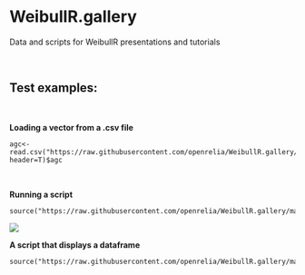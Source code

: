 WeibullR.gallery
================

Data and scripts for WeibullR presentations and tutorials

 

Test examples:
--------------

 

**Loading a vector from a .csv file**

~~~~~~~~~~~~~~~~~~~~~~~~~~~~~~~~~~~~~~~~~~~~~~~~~~~~~~~~~~~~~~~~~~~~~~~~~~~~~~~~
agc<-read.csv("https://raw.githubusercontent.com/openrelia/WeibullR.gallery/master/data/acid_gas_compressor.csv", header=T)$agc
~~~~~~~~~~~~~~~~~~~~~~~~~~~~~~~~~~~~~~~~~~~~~~~~~~~~~~~~~~~~~~~~~~~~~~~~~~~~~~~~

 

**Running a script**

~~~~~~~~~~~~~~~~~~~~~~~~~~~~~~~~~~~~~~~~~~~~~~~~~~~~~~~~~~~~~~~~~~~~~~~~~~~~~~~~
source("https://raw.githubusercontent.com/openrelia/WeibullR.gallery/master/script/contour_challenge.r")
~~~~~~~~~~~~~~~~~~~~~~~~~~~~~~~~~~~~~~~~~~~~~~~~~~~~~~~~~~~~~~~~~~~~~~~~~~~~~~~~

![](../../../Dropbox/IntroducingWeibullR/contour_challenge.jpg)

**A script that displays a dataframe**

~~~~~~~~~~~~~~~~~~~~~~~~~~~~~~~~~~~~~~~~~~~~~~~~~~~~~~~~~~~~~~~~~~~~~~~~~~~~~~~~
source("https://raw.githubusercontent.com/openrelia/WeibullR.gallery/master/script/manipulate_contour_challenge.r")
~~~~~~~~~~~~~~~~~~~~~~~~~~~~~~~~~~~~~~~~~~~~~~~~~~~~~~~~~~~~~~~~~~~~~~~~~~~~~~~~
